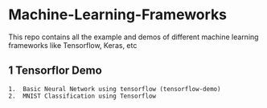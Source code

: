 # Machine-Learning-Frameworks
This repo contains all the example and demos of different machine learning frameworks like Tensorflow, Keras, etc


## 1 Tensorflor Demo
    1.  Basic Neural Network using tensorflow (tensorflow-demo)
    2.  MNIST Classification using Tensorflow
    
    
